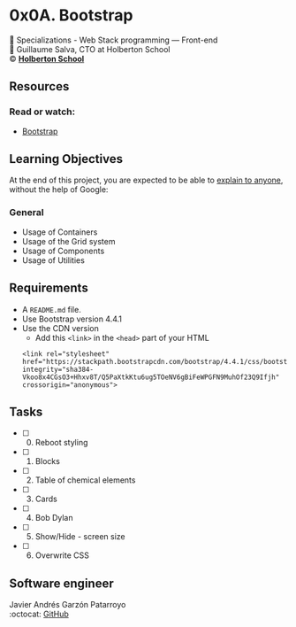 # 0x0A. Bootstrap
:open_file_folder: Specializations - Web Stack programming ― Front-end  
:bust_in_silhouette: Guillaume Salva, CTO at Holberton School  
:copyright: **[Holberton School](https://www.holbertonschool.com/)**

## Resources
### Read or watch:
* [Bootstrap](https://getbootstrap.com/)

## Learning Objectives
At the end of this project, you are expected to be able to [explain to anyone](https://fs.blog/2012/04/feynman-technique/), without the help of Google:
### General
* Usage of Containers
* Usage of the Grid system
* Usage of Components
* Usage of Utilities

## Requirements
* A ```README.md``` file.
* Use Bootstrap version 4.4.1
* Use the CDN version
  - Add this ```<link>``` in the ```<head>``` part of your HTML
  ```
  <link rel="stylesheet" href="https://stackpath.bootstrapcdn.com/bootstrap/4.4.1/css/bootstrap.min.css" integrity="sha384-Vkoo8x4CGsO3+Hhxv8T/Q5PaXtkKtu6ug5TOeNV6gBiFeWPGFN9MuhOf23Q9Ifjh" crossorigin="anonymous">
  ```

## Tasks
* [ ] 0. Reboot styling
* [ ] 1. Blocks
* [ ] 2. Table of chemical elements
* [ ] 3. Cards
* [ ] 4. Bob Dylan
* [ ] 5. Show/Hide - screen size
* [ ] 6. Overwrite CSS

## Software engineer
Javier Andrés Garzón Patarroyo  
:octocat: [GitHub](https://github.com/javierandresgp/)
